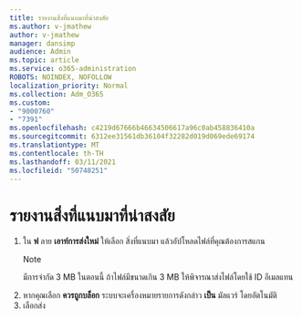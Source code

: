 ```yaml
---
title: รายงานสิ่งที่แนบมาที่น่าสงสัย
ms.author: v-jmathew
author: v-jmathew
manager: dansimp
audience: Admin
ms.topic: article
ms.service: o365-administration
ROBOTS: NOINDEX, NOFOLLOW
localization_priority: Normal
ms.collection: Adm_O365
ms.custom:
- "9000760"
- "7391"
ms.openlocfilehash: c4219d67666b46634506617a96c0ab458836410a
ms.sourcegitcommit: 6312ee31561db36104f32282d019d069ede69174
ms.translationtype: MT
ms.contentlocale: th-TH
ms.lasthandoff: 03/11/2021
ms.locfileid: "50748251"
---
```

# <a name="report-suspicious-attachments"></a>รายงานสิ่งที่แนบมาที่น่าสงสัย

1. ใน **ฟ** ลาย **เอาท์การส่งใหม่** ให้เลือก สิ่งที่แนบมา แล้วอัปโหลดไฟล์ที่คุณต้องการสแกน
    > [!NOTE]
    > มีการจํากัด 3 MB ในตอนนี้ ถ้าไฟล์มีขนาดเกิน 3 MB ให้พิจารณาส่งไฟล์โดยใช้ ID อีเมลแทน
2. หากคุณเลือก **ควรถูกบล็อก** ระบบจะเครื่องหมายรายการดังกล่าว **เป็น** มัลแวร์ โดยอัตโนมัติ
3. เลือกส่ง
